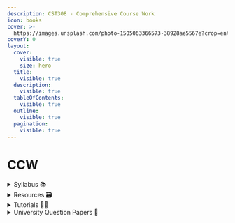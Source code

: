 ```yaml
---
description: CST308 - Comprehensive Course Work
icon: books
cover: >-
  https://images.unsplash.com/photo-1505063366573-38928ae5567e?crop=entropy&cs=srgb&fm=jpg&ixid=M3wxOTcwMjR8MHwxfHNlYXJjaHw4fHxib29rc3xlbnwwfHx8fDE3MzUyNzgxMzJ8MA&ixlib=rb-4.0.3&q=85
coverY: 0
layout:
  cover:
    visible: true
    size: hero
  title:
    visible: true
  description:
    visible: true
  tableOfContents:
    visible: true
  outline:
    visible: true
  pagination:
    visible: true
---
```


# CCW

<details>

<summary>Syllabus 📚</summary>

[CST308](https://drive.google.com/file/d/1bcOt73qSf2vTTrPLmRWpN2Y7vaOdgwRz/view?usp=drive_link) 👈

</details>

<details>

<summary>Resources 🗃️</summary>

[CCW Resources](https://drive.google.com/drive/folders/18GkEyBybWkhikrgPDzQZkj1N95t50tqR?usp=drive_link) 👈

</details>

<details>

<summary>Tutorials 🧑‍🏫</summary>

DSA

* [Stack](https://media.geeksforgeeks.org/wp-content/cdn-uploads/20230726165552/Stack-Data-Structure.png) 👈
* [Queue](https://media.geeksforgeeks.org/wp-content/cdn-uploads/20230726165642/Queue-Data-structure1.png) 👈

- [Prefix and Postfix evaluation](https://youtu.be/o6vj5l_W2h8?feature=shared) 👈
- [BFS & DFS](https://youtu.be/pcKY4hjDrxk?feature=shared) 👈

</details>

<details>

<summary>University Question Papers 📄</summary>

[CCW PYQs](https://drive.google.com/drive/folders/1Bez6v5kC3iWvAWqWUopB4w1x2Z6Dlx14?usp=drive_link) 👈

</details>
